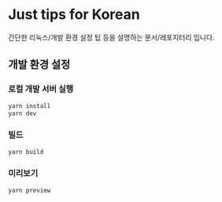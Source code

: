 # Just tips for Korean

간단한 리눅스/개발 환경 설정 팁 등을 설명하는 문서/레포지터리 입니다.

## 개발 환경 설정

### 로컬 개발 서버 실행

```bash
yarn install
yarn dev
```

### 빌드

```bash
yarn build
```

### 미리보기

```bash
yarn preview
```
